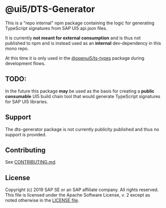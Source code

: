# @ui5/DTS-Generator

This is a "repo internal" npm package containing the logic for generating
TypeScript signatures from SAP UI5 api.json files.

It is currently **not meant for external consumption** and is thus not published to npm and is instead
used as an **internal** dev-dependency in this mono repo.

At this time it is only used in the [@openui5/ts-types](../types) package during development flows.

## TODO:

In the future this package **may** be used as the basis for creating a **public consumable** UI5 build chain tool
that would generate TypeScript signatures for SAP UI5 libraries.

## Support

The dts-generator package is not currently publicity published and thus no support is provided.

## Contributing

See [CONTRIBUTING.md](./CONTRIBUTING.md).

## License

Copyright (c) 2019 SAP SE or an SAP affiliate company. All rights reserved.
This file is licensed under the Apache Software License, v. 2 except as noted otherwise in the [LICENSE file](../../LICENSE).
